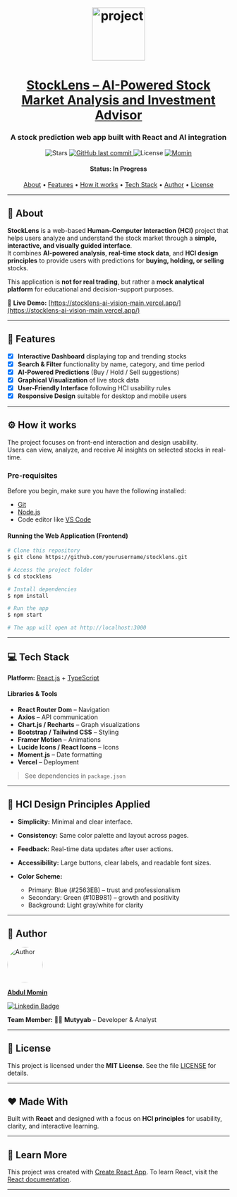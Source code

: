 <h1 align="center">
    <img alt="project" title="#About" src="https://upload.wikimedia.org/wikipedia/commons/a/a7/React-icon.svg" width="120px"/>
</h1>

<h1 align="center">
  <a href="#"> StockLens – AI-Powered Stock Market Analysis and Investment Advisor </a>
</h1>

<h3 align="center">A stock prediction web app built with React and AI integration</h3>

<p align="center">

  <img alt="Stars" src="https://img.shields.io/github/stars/Momin-786/stocklens-ai-vision-main?style=social">
  
  <a href="https://github.com/Momin-786/stocklens-ai-vision-main">
    <img alt="GitHub last commit" src="https://img.shields.io/github/last-commit/Momin-786/stocklens-ai-vision-main">
  </a>
    
  <img alt="License" src="https://img.shields.io/badge/license-MIT-brightgreen">

  <a href="https://github.com/Momin-786">
    <img alt="Momin" src="https://img.shields.io/badge/made%20by-Your%20Team-blue">
  </a>
</p>

<h4 align="center"> 
	 Status: In Progress
</h4>

<p align="center">
 <a href="#about">About</a> •
 <a href="#features">Features</a> •
 <a href="#how-it-works">How it works</a> • 
 <a href="#tech-stack">Tech Stack</a> •  
 <a href="#author">Author</a> • 
 <a href="#license">License</a>
</p>

---

## 🧠 About

**StockLens** is a web-based **Human–Computer Interaction (HCI)** project that helps users analyze and understand the stock market through a **simple, interactive, and visually guided interface**.  
It combines **AI-powered analysis**, **real-time stock data**, and **HCI design principles** to provide users with predictions for **buying, holding, or selling** stocks.

This application is **not for real trading**, but rather a **mock analytical platform** for educational and decision-support purposes.

🔗 **Live Demo:** [https://stocklens-ai-vision-main.vercel.app/](https://stocklens-ai-vision-main.vercel.app/)

---

## 🚀 Features

- [x] **Interactive Dashboard** displaying top and trending stocks  
- [x] **Search & Filter** functionality by name, category, and time period  
- [x] **AI-Powered Predictions** (Buy / Hold / Sell suggestions)  
- [x] **Graphical Visualization** of live stock data  
- [x] **User-Friendly Interface** following HCI usability rules  
- [x] **Responsive Design** suitable for desktop and mobile users  

---

## ⚙️ How it works

The project focuses on front-end interaction and design usability.  
Users can view, analyze, and receive AI insights on selected stocks in real-time.

### Pre-requisites

Before you begin, make sure you have the following installed:
- [Git](https://git-scm.com/)
- [Node.js](https://nodejs.org/en/)
- Code editor like [VS Code](https://code.visualstudio.com/)

#### Running the Web Application (Frontend)

```bash
# Clone this repository
$ git clone https://github.com/yourusername/stocklens.git

# Access the project folder
$ cd stocklens

# Install dependencies
$ npm install

# Run the app
$ npm start

# The app will open at http://localhost:3000
````

---

## 💻 Tech Stack

**Platform:** [React.js](https://reactjs.org/) + [TypeScript]()

#### **Libraries & Tools**

* **React Router Dom** – Navigation
* **Axios** – API communication
* **Chart.js / Recharts** – Graph visualizations
* **Bootstrap / Tailwind CSS** – Styling
* **Framer Motion** – Animations
* **Lucide Icons / React Icons** – Icons
* **Moment.js** – Date formatting
* **Vercel** – Deployment

> See dependencies in `package.json`

---

## 🧠 HCI Design Principles Applied

* **Simplicity:** Minimal and clear interface.
* **Consistency:** Same color palette and layout across pages.
* **Feedback:** Real-time data updates after user actions.
* **Accessibility:** Large buttons, clear labels, and readable font sizes.
* **Color Scheme:**

  * Primary: Blue (#2563EB) – trust and professionalism
  * Secondary: Green (#10B981) – growth and positivity
  * Background: Light gray/white for clarity

---

## 👥 Author

<a href="#">
 <img style="border-radius: 50%;" src="https://avatars.githubusercontent.com/u/128892619?v=4" width="80px;" alt="Author"/>
 <br />
 <p><b>Abdul Momin</b></p></a>

[![Linkedin Badge](https://img.shields.io/badge/-Your%20Name-blue?style=flat-square\&logo=Linkedin\&logoColor=white\&link=https://www.linkedin.com/in/yourprofile/)](https://www.linkedin.com/in/yourprofile/)

**Team Member:**
👨‍💻 **Mutyyab** – Developer & Analyst

---

## 📜 License

This project is licensed under the **MIT License**.
See the file [LICENSE](./LICENSE) for details.

---

## ❤️ Made With

Built with **React** and designed with a focus on **HCI principles** for usability, clarity, and interactive learning.

---

## 📘 Learn More

This project was created with [Create React App](https://github.com/facebook/create-react-app).
To learn React, visit the [React documentation](https://reactjs.org/).

---


```
